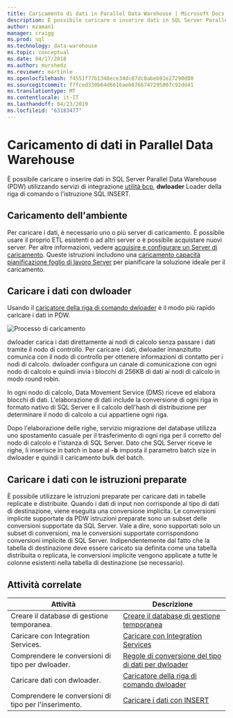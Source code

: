 ```yaml
---
title: Caricamento di dati in Parallel Data Warehouse | Microsoft Docs
description: È possibile caricare o inserire dati in SQL Server Parallel Data Warehouse (PDW) utilizzando Integration Services, utilità bcp, dwloader o l'istruzione SQL INSERT.
author: mzaman1
manager: craigg
ms.prod: sql
ms.technology: data-warehouse
ms.topic: conceptual
ms.date: 04/17/2018
ms.author: murshedz
ms.reviewer: martinle
ms.openlocfilehash: f4551f77b1348ece34dc87dc8abeb91e27290d00
ms.sourcegitcommit: f7fced330b64d6616aeb8766747295807c92dd41
ms.translationtype: MT
ms.contentlocale: it-IT
ms.lasthandoff: 04/23/2019
ms.locfileid: "63183477"
---
```

# <a name="loading-data-into-parallel-data-warehouse"></a>Caricamento di dati in Parallel Data Warehouse
È possibile caricare o inserire dati in SQL Server Parallel Data Warehouse (PDW) utilizzando servizi di integrazione [utilità bcp](../tools/bcp-utility.md), **dwloader** Loader della riga di comando o l'istruzione SQL INSERT.  

## <a name="loading-environment"></a>Caricamento dell'ambiente  
Per caricare i dati, è necessario uno o più server di caricamento. È possibile usare il proprio ETL esistenti o ad altri server o è possibile acquistare nuovi server. Per altre informazioni, vedere [acquisire e configurare un Server di caricamento](acquire-and-configure-loading-server.md). Queste istruzioni includono una [caricamento capacità pianificazione foglio di lavoro Server](loading-server-capacity-planning-worksheet.md) per pianificare la soluzione ideale per il caricamento.  
  
## <a name="load-with-dwloader"></a>Caricare i dati con dwloader  
Usando il [caricatore della riga di comando dwloader](dwloader.md) è il modo più rapido caricare i dati in PDW.  
  
![Processo di caricamento](media/loading-process.png "processo di caricamento")  
  
dwloader carica i dati direttamente ai nodi di calcolo senza passare i dati tramite il nodo di controllo. Per caricare i dati, dwloader innanzitutto comunica con il nodo di controllo per ottenere informazioni di contatto per i nodi di calcolo. dwloader configura un canale di comunicazione con ogni nodo di calcolo e quindi invia i blocchi di 256KB di dati ai nodi di calcolo in modo round robin.  
  
In ogni nodo di calcolo, Data Movement Service (DMS) riceve ed elabora blocchi di dati. L'elaborazione di dati include la conversione di ogni riga in formato nativo di SQL Server e il calcolo dell'hash di distribuzione per determinare il nodo di calcolo a cui appartiene ogni riga.  
  
Dopo l'elaborazione delle righe, servizio migrazione del database utilizza uno spostamento casuale per il trasferimento di ogni riga per il corretto del nodo di calcolo e l'istanza di SQL Server. Dato che SQL Server riceve le righe, li inserisce in batch in base al **-b** imposta il parametro batch size in dwloader e quindi il caricamento bulk del batch.  

## <a name="load-with-prepared-statements"></a>Caricare i dati con le istruzioni preparate

È possibile utilizzare le istruzioni preparate per caricare dati in tabelle replicate e distribuite. Quando i dati di input non corrisponde al tipo di dati di destinazione, viene eseguita una conversione implicita. Le conversioni implicite supportate da PDW istruzioni preparate sono un subset delle conversioni supportate da SQL Server. Vale a dire, sono supportati solo un subset di conversioni, ma le conversioni supportate corrispondono conversioni implicite di SQL Server. Indipendentemente dal fatto che la tabella di destinazione deve essere caricato sia definita come una tabella distribuita o replicata, le conversioni implicite vengono applicate a tutte le colonne esistenti nella tabella di destinazione (se necessario). 

<!-- MISSING LINK
For more information, see [Prepared statements](prepared-statements.md).
-->
  
## <a name="related-tasks"></a>Attività correlate  
  
|Attività|Descrizione|  
|--------|---------------|  
|Creare il database di gestione temporanea.|[Creare il database di gestione temporanea](staging-database.md)|  
|Caricare con Integration Services.|[Caricare con Integration Services](load-with-ssis.md)|  
|Comprendere le conversioni di tipo per dwloader.|[Regole di conversione del tipo di dati per dwloader](dwloader-data-type-conversion-rules.md)|  
|Caricare dati con dwloader.|[Caricatore della riga di comando dwloader](dwloader.md)|  
|Comprendere le conversioni di tipo per l'inserimento.|[Caricare i dati con INSERT](load-with-insert.md)|  
 
<!-- MISSING LINKS
## See Also  
[Grant permissions to load data](grant-permissions-to-load-data.md)  
[Common metadata query examles](metadata-query-examples.md)  
  
-->
